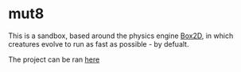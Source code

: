 # mut8

This is a sandbox, based around the physics engine [Box2D](https://github.com/erincatto/Box2D), in which creatures evolve to run as fast as possible - by defualt.

The project can be ran [here](https://rawgit.com/tobq/mut8/master/index.html)
